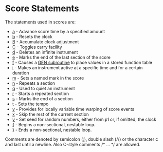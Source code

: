 # **Score Statements**

The statements used in scores are:

* [a](../../scoregens/a) - Advance score time by a specified amount
* [b](../../scoregens/b) - Resets the clock
* [B](../../scoregens/capB) - Accumulate clock adjustment
* [C](../../scoregens/C) - Toggles carry facility
* [d](../../scoregens/d) - Deletes an infinite instrument
* [e](../../scoregens/e) - Marks the end of the last section of the score
* [f](../../scoregens/f) - Causes a [GEN subroutine](../genroutines) to place values in a stored function table
* [i](../../scoregens/i) - Makes an instrument active at a specific time and for a certain duration
* [m](../../scoregens/m) - Sets a named mark in the score
* [n](../../scoregens/n) - Repeats a section
* [q](../../scoregens/q) - Used to quiet an instrument
* [r](../../scoregens/r) - Starts a repeated section
* [s](../../scoregens/s) - Marks the end of a section
* [t](../../scoregens/t) - Sets the tempo
* [v](../../scoregens/v) - Provides for locally variable time warping of score events
* [x](../../scoregens/x) - Skip the rest of the current section
* [y](../../scoregens/y) - Set seed for random numbers, either from p1 or, if omitted, the clock
* [{](../../scoregens/leftbrace) - Begins a non-sectional, nestable loop.
* [}](../../scoregens/rightbrace) - Ends a non-sectional, nestable loop.

Comments are denoted by semicolon (;), double slash (//) or the character c and last until a newline. Also C-style comments /\* ... \*/ are allowed.
